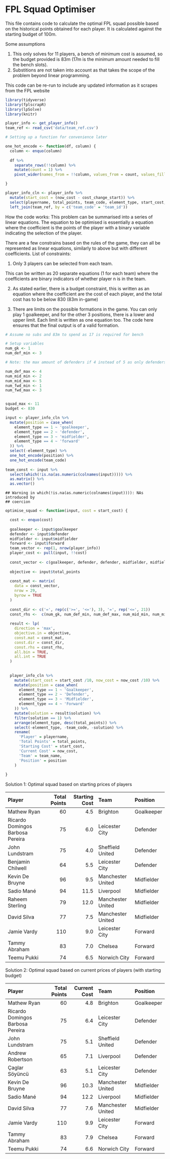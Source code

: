 FPL Squad Optimiser
================

This file contains code to calculate the optimal FPL squad possible
based on the historical points obtained for each player. It is
calculated against the starting budget of 100m.

Some assumptions

1)  This only solves for 11 players, a bench of minimum cost is assumed,
    so the budget provided is 83m (17m is the minimum amount needed to
    fill the bench slots).
2)  Substitions are not taken into account as that takes the scope of
    the problem beyond linear programming.

This code can be re-run to include any updated information as it scrapes
from the FPL website

``` r
library(tidyverse)
library(fplscrapR)
library(lpSolve)
library(knitr)
```

``` r
player_info <- get_player_info()
team_ref <- read_csv('data/team_ref.csv')
```

``` r
# Setting up a function for convenience later

one_hot_encode <- function(df, column) {
  column <- enquo(column)
  
  df %>% 
    separate_rows(!!column) %>% 
    mutate(count = 1) %>% 
    pivot_wider(names_from = !!column, values_from = count, values_fill = list(count = 0))

}
```

``` r
player_info_cln <- player_info %>% 
  mutate(start_cost = (now_cost - cost_change_start)) %>% 
  select(playername, total_points, team_code, element_type, start_cost, now_cost) %>% 
  left_join(team_ref, by = c('team_code' = 'team_id'))
```

How the code works: This problem can be summarised into a series of
linear equations. The equation to be optimised is essentially a equation
where the coefficient is the points of the player with a binary variable
indicating the selection of the player.

There are a few constrains based on the rules of the game, they can all
be represented as linear equations, similarly to above but with
different coefficients. List of constraints:

1)  Only 3 players can be selected from each team.

This can be written as 20 separate equations (1 for each team) where the
coefficients are binary indicators of whether player n is in the team.

2)  As stated earlier, there is a budget constraint, this is written as
    an equation where the coefficient are the cost of each player, and
    the total cost has to be below 830 (83m in-game)

3)  There are limits on the possible formations in the game. You can
    only play 1 goalkeeper, and for the other 3 positions, there is a
    lower and upper limit. Each limit is written as one equation too.
    The code here ensures that the final output is of a valid formation.

<!-- end list -->

``` r
# Assume no subs and 83m to spend as 17 is required for bench

# Setup variables
num_gk <- 1
num_def_min <- 3

# Note: the max amount of defenders if 4 instead of 5 as only defenders can cost 4.0m at the start of a season, so there is an assumption that we have a 4.0m defender on the bench in this code

num_def_max <- 4
num_mid_min <- 2
num_mid_max <- 5
num_fwd_min <- 1
num_fwd_max <- 3


squad_max <- 11
budget <- 830
```

``` r
input <- player_info_cln %>% 
  mutate(position = case_when(
    element_type == 1 ~ 'goalkeeper',
    element_type == 2 ~ 'defender',
    element_type == 3 ~ 'midfielder',
    element_type == 4 ~ 'forward'
  )) %>% 
  select(-element_type) %>% 
  one_hot_encode(position) %>% 
  one_hot_encode(team_code)
  
team_const <- input %>% 
  select(which(!is.na(as.numeric(colnames(input))))) %>% 
  as.matrix() %>% 
  as.vector()
```

    ## Warning in which(!is.na(as.numeric(colnames(input)))): NAs introduced by
    ## coercion

``` r
optimise_squad <- function(input, cost = start_cost) {

  cost <- enquo(cost)
  
  goalkeeper <- input$goalkeeper
  defender <- input$defender
  midfielder <- input$midfielder
  forward <- input$forward
  team_vector <- rep(1, nrow(player_info))
  player_cost <- pull(input, !!cost)
  
  const_vector <- c(goalkeeper, defender, defender, midfielder, midfielder, forward, forward, team_vector, player_cost, team_const)
  
  objective <- input$total_points
  
  const_mat <- matrix(
    data = const_vector,
    nrow = 29,
    byrow = TRUE
  )
  
  const_dir <- c('=', rep(c('>=', '<='), 3), '=', rep('<=', 21))
  const_rhs <-  c(num_gk, num_def_min, num_def_max, num_mid_min, num_mid_max, num_fwd_min, num_fwd_max, squad_max, budget, rep(3, 20))
  
  result <- lp(
    direction = 'max', 
    objective.in = objective,
    const.mat = const_mat,
    const.dir = const_dir,
    const.rhs = const_rhs,
    all.bin = TRUE,
    all.int = TRUE
  )
  
  
  player_info_cln %>% 
    mutate(start_cost = start_cost /10, now_cost = now_cost /10) %>% 
    mutate(position = case_when(
      element_type == 1 ~ 'Goalkeeper',
      element_type == 2 ~ 'Defender',
      element_type == 3 ~ 'Midfielder',
      element_type == 4 ~ 'Forward'
    )) %>% 
    mutate(solution = result$solution) %>% 
    filter(solution == 1) %>% 
    arrange(element_type, desc(total_points)) %>% 
    select(-element_type, -team_code, -solution) %>% 
    rename(
      'Player' = playername, 
      'Total Points' = total_points, 
      'Starting Cost' = start_cost,
      'Current Cost' = now_cost,
      'Team' = team_name,
      'Position' = position
    )
  
}
```

Solution 1: Optimal squad based on starting prices of
players

| Player                           | Total Points | Starting Cost | Team              | Position   |
| :------------------------------- | -----------: | ------------: | :---------------- | :--------- |
| Mathew Ryan                      |           60 |           4.5 | Brighton          | Goalkeeper |
| Ricardo Domingos Barbosa Pereira |           75 |           6.0 | Leicester City    | Defender   |
| John Lundstram                   |           75 |           4.0 | Sheffield United  | Defender   |
| Benjamin Chilwell                |           64 |           5.5 | Leicester City    | Defender   |
| Kevin De Bruyne                  |           96 |           9.5 | Manchester United | Midfielder |
| Sadio Mané                       |           94 |          11.5 | Liverpool         | Midfielder |
| Raheem Sterling                  |           79 |          12.0 | Manchester United | Midfielder |
| David Silva                      |           77 |           7.5 | Manchester United | Midfielder |
| Jamie Vardy                      |          110 |           9.0 | Leicester City    | Forward    |
| Tammy Abraham                    |           83 |           7.0 | Chelsea           | Forward    |
| Teemu Pukki                      |           74 |           6.5 | Norwich City      | Forward    |

Solution 2: Optimal squad based on current prices of players (with
starting
budget)

| Player                           | Total Points | Current Cost | Team              | Position   |
| :------------------------------- | -----------: | -----------: | :---------------- | :--------- |
| Mathew Ryan                      |           60 |          4.8 | Brighton          | Goalkeeper |
| Ricardo Domingos Barbosa Pereira |           75 |          6.4 | Leicester City    | Defender   |
| John Lundstram                   |           75 |          5.1 | Sheffield United  | Defender   |
| Andrew Robertson                 |           65 |          7.1 | Liverpool         | Defender   |
| Çaglar Söyüncü                   |           63 |          5.1 | Leicester City    | Defender   |
| Kevin De Bruyne                  |           96 |         10.3 | Manchester United | Midfielder |
| Sadio Mané                       |           94 |         12.2 | Liverpool         | Midfielder |
| David Silva                      |           77 |          7.6 | Manchester United | Midfielder |
| Jamie Vardy                      |          110 |          9.9 | Leicester City    | Forward    |
| Tammy Abraham                    |           83 |          7.9 | Chelsea           | Forward    |
| Teemu Pukki                      |           74 |          6.6 | Norwich City      | Forward    |
